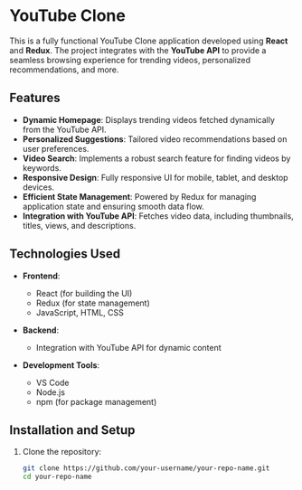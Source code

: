 # YouTube Clone

This is a fully functional YouTube Clone application developed using **React** and **Redux**. The project integrates with the **YouTube API** to provide a seamless browsing experience for trending videos, personalized recommendations, and more.

## Features

- **Dynamic Homepage**: Displays trending videos fetched dynamically from the YouTube API.
- **Personalized Suggestions**: Tailored video recommendations based on user preferences.
- **Video Search**: Implements a robust search feature for finding videos by keywords.
- **Responsive Design**: Fully responsive UI for mobile, tablet, and desktop devices.
- **Efficient State Management**: Powered by Redux for managing application state and ensuring smooth data flow.
- **Integration with YouTube API**: Fetches video data, including thumbnails, titles, views, and descriptions.

## Technologies Used

- **Frontend**:
  - React (for building the UI)
  - Redux (for state management)
  - JavaScript, HTML, CSS

- **Backend**:
  - Integration with YouTube API for dynamic content

- **Development Tools**:
  - VS Code
  - Node.js
  - npm (for package management)

## Installation and Setup

1. Clone the repository:
   ```bash
   git clone https://github.com/your-username/your-repo-name.git
   cd your-repo-name
